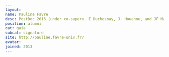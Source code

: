 ```yaml
---
layout:
name: Pauline Favre
desc: PostDoc 2016 (under co-superv. E Duchesnay, J. Houenou, and JF Mangin)
position: alumni
cat: gaia
subcat: signature
site: http://pauline.favre-univ.fr/
avatar:
joined: 2013
---
```


